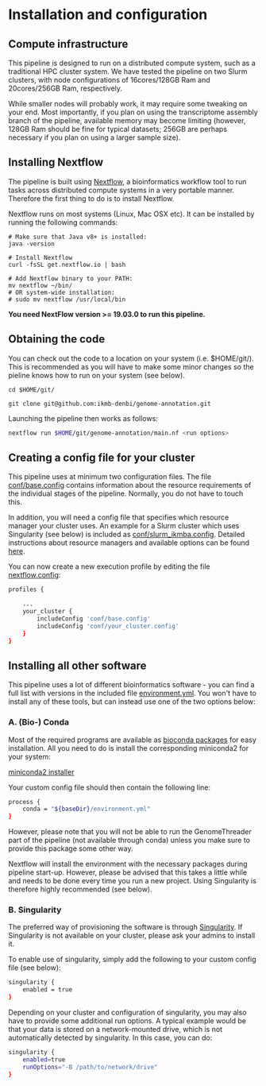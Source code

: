 # Installation and configuration 

## Compute infrastructure

This pipeline is designed to run on a distributed compute system, such as a traditional HPC cluster system. 
We have tested the pipeline on two Slurm clusters, with node configurations of 16cores/128GB Ram and 20cores/256GB Ram, respectively. 

While smaller nodes will probably work, it may require some tweaking on your end. Most importantly, if you plan on using the transcriptome 
assembly branch of the pipeline, available memory may become limiting (however, 128GB Ram should be fine for typical datasets; 256GB are perhaps 
necessary if you plan on using a larger sample size). 

## Installing Nextflow 

The pipeline is built using [Nextflow](https://www.nextflow.io), a bioinformatics workflow tool to run tasks across 
distributed compute systems in a very portable manner. Therefore the first thing to do is to install Nextflow. 

Nextflow runs on most systems (Linux, Mac OSX etc). It can be installed by running the following commands:

```
# Make sure that Java v8+ is installed:
java -version

# Install Nextflow
curl -fsSL get.nextflow.io | bash

# Add Nextflow binary to your PATH:
mv nextflow ~/bin/
# OR system-wide installation:
# sudo mv nextflow /usr/local/bin
```

**You need NextFlow version >= 19.03.0 to run this pipeline.** 

## Obtaining the code 

You can check out the code to a location on your system (i.e. $HOME/git/). This is recommended as you will have to make some minor changes 
so the pieline knows how to run on your system (see below). 

``` 
cd $HOME/git/ 

git clone git@github.com:ikmb-denbi/genome-annotation.git
``` 
 
Launching the pipeline then works as follows:

```bash
nextflow run $HOME/git/genome-annotation/main.nf <run options>
```

## Creating a config file for your cluster

This pipeline uses at minimum two configuration files. The file [conf/base.config](../conf/base.config) contains information about the resource requirements 
of the individual stages of the pipeline. Normally, you do not have to touch this.

In addition, you will need a config file that specifies which resource manager your cluster uses. An example for a Slurm cluster which uses 
Singularity (see below) is included as [conf/slurm_ikmba.config](../conf/slurm_ikmba.config). Detailed instructions about resource managers and 
available options can be found [here](https://www.nextflow.io/docs/latest/executor.html).

You can now create a new execution profile by editing the file [nextflow.config](../nextflow.config):

```bash
profiles {

	...
	your_cluster {
		includeConfig 'conf/base.config'
		includeConfig 'conf/your_cluster.config'
	}
}
```

## Installing all other software 

This pipeline uses a lot of different bioinformatics software - you can find a full list with versions in the included 
file [environment.yml](../environment.yml). You won't have to install any of these tools, but can instead use one of the two options below:

### A. (Bio-) Conda

Most of the required programs are available as [bioconda packages](https://bioconda.github.io/recipes.html) for easy installation. 
All you need to do is install the corresponding miniconda2 for your system: 

[miniconda2 installer](https://repo.continuum.io/miniconda/) 

Your custom config file should then contain the following line:

```bash
process {
	conda = "${baseDir}/environment.yml"
}
```

However, please note that you will not be able to run the GenomeThreader part of the pipeline (not available through conda) unless you 
make sure to provide this package some other way. 

Nextflow will install the environment with the necessary packages during pipeline start-up. However, please be advised that this takes a little while and 
needs to be done every time you run a new project. Using Singularity is therefore highly recommended (see below). 

### B. Singularity

The preferred way of provisioning the software is through [Singularity](https://github.com/sylabs/singularity). If Singularity is not available on 
your cluster, please ask your admins to install it. 

To enable use of singularity, simply add the following to your custom config file (see below):

```bash
singularity {
	enabled = true
}
```

Depending on your cluster and configuration of singularity, you may also have to provide some additional run options. 
A typical example would be that your data is stored on a network-mounted drive, which is not automatically detected by singularity. In this case, you can do:

```bash
singularity {
	enabled=true
	runOptions="-B /path/to/network/drive"
}
```
